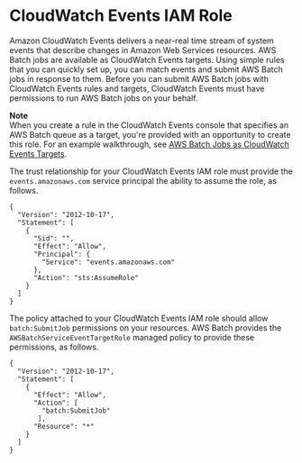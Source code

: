 # CloudWatch Events IAM Role<a name="CWE_IAM_role"></a>

Amazon CloudWatch Events delivers a near\-real time stream of system events that describe changes in Amazon Web Services resources\. AWS Batch jobs are available as CloudWatch Events targets\. Using simple rules that you can quickly set up, you can match events and submit AWS Batch jobs in response to them\. Before you can submit AWS Batch jobs with CloudWatch Events rules and targets, CloudWatch Events must have permissions to run AWS Batch jobs on your behalf\.

**Note**  
When you create a rule in the CloudWatch Events console that specifies an AWS Batch queue as a target, you're provided with an opportunity to create this role\. For an example walkthrough, see [AWS Batch Jobs as CloudWatch Events Targets](batch-cwe-target.md)\.

The trust relationship for your CloudWatch Events IAM role must provide the `events.amazonaws.com` service principal the ability to assume the role, as follows\.

```
{
  "Version": "2012-10-17",
  "Statement": [
    {
      "Sid": "",
      "Effect": "Allow",
      "Principal": {
        "Service": "events.amazonaws.com"
      },
      "Action": "sts:AssumeRole"
    }
  ]
}
```

The policy attached to your CloudWatch Events IAM role should allow `batch:SubmitJob` permissions on your resources\. AWS Batch provides the `AWSBatchServiceEventTargetRole` managed policy to provide these permissions, as follows\.

```
{
  "Version": "2012-10-17",
  "Statement": [
    {
      "Effect": "Allow",
      "Action": [
        "batch:SubmitJob"
       ],
      "Resource": "*"
    }
  ]
}
```